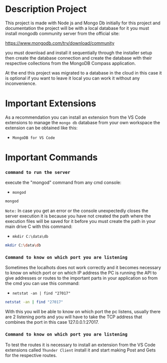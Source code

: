# Description Project

This project is made with Node js and Mongo Db initially for this project and documentation the project will be with a local database for it you must install mongodb community server from the official site: 

https://www.mongodb.com/try/download/community

you must download and install it sequentially through the installer setup then create the database connection and create the database with their respective collections from the MongoDB Compass application.

At the end this project was migrated to a database in the cloud in this case it is optional if you want to leave it local you can work it without any inconvenience.

# Important Extensions
As a recommendation you can install an extension from the VS Code extensions to manage the `mongo db` database from your own workspace the extension can be obtained like this: 

* `MongoDB for VS Code`

# Important Commands

### `command to run the server`

execute the "mongod" command from any cmd console:

* `mongod`

```bash
mongod
```

`Note:` In case you get an error or the console unexpectedly closes the server execution it is because you have not created the path where the execution files will be saved for it before you must create the path in your main drive C with this command:

* `mkdir C:\data\db`

```bash
mkdir C:\data\db
```
### `Command to know on which port you are listening`

Sometimes the localhots does not work correctly and it becomes necessary to know on which port or on which IP address the PC is running the API to give addresses or routes to the important parts in your application so from the cmd you can use this command:

* `netstat -an | find "27017"`

```bash
netstat -an | find "27017"
```

With this you will be able to know on which port the pc listens, usually there are 2 listening ports and you will have to take the TCP address that combines the port in this case 127.0.0.1:27017.

### `Command to know on which port you are listening`

To test the routes it is necessary to install an extension from the VS Code extensions called `Thunder Client` install it and start making Post and Gets for the respective routes.

